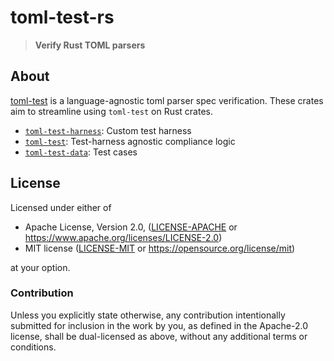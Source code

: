 # toml-test-rs

> **Verify Rust TOML parsers**

## About

[toml-test](https://github.com/toml-lang/toml-test) is a language-agnostic
toml parser spec verification.  These crates aim to streamline using
`toml-test` on Rust crates.

- [`toml-test-harness`](https://docs.rs/toml-test-harness): Custom test harness
- [`toml-test`](https://docs.rs/toml-test): Test-harness agnostic compliance logic
- [`toml-test-data`](https://docs.rs/toml-test-data): Test cases

## License

Licensed under either of

* Apache License, Version 2.0, ([LICENSE-APACHE](LICENSE-APACHE) or <https://www.apache.org/licenses/LICENSE-2.0>)
* MIT license ([LICENSE-MIT](LICENSE-MIT) or <https://opensource.org/license/mit>)

at your option.

### Contribution

Unless you explicitly state otherwise, any contribution intentionally
submitted for inclusion in the work by you, as defined in the Apache-2.0
license, shall be dual-licensed as above, without any additional terms or
conditions.
